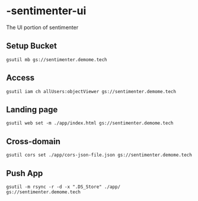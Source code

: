 # -sentimenter-ui

The UI portion of sentimenter

## Setup Bucket

```shell
gsutil mb gs://sentimenter.demome.tech
```

## Access

```shell
gsutil iam ch allUsers:objectViewer gs://sentimenter.demome.tech
```

## Landing page

```shell
gsutil web set -m ./app/index.html gs://sentimenter.demome.tech
```

## Cross-domain

```shell
gsutil cors set ./app/cors-json-file.json gs://sentimenter.demome.tech
```

## Push App

```shell
gsutil -m rsync -r -d -x ".DS_Store" ./app/ gs://sentimenter.demome.tech
```




